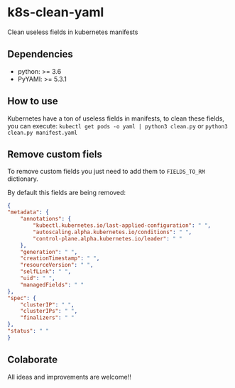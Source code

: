 # k8s-clean-yaml
Clean useless fields in kubernetes manifests

## Dependencies
- python: >= 3.6
- PyYAMl: >= 5.3.1

## How to use
Kubernetes have a ton of useless fields in manifests, to clean these fields, you can execute:
`kubectl get pods -o yaml | python3 clean.py`
or
`python3 clean.py manifest.yaml`

## Remove custom fiels
To remove custom fields you just need to add them to `FIELDS_TO_RM` dictionary.

By default this fields are being removed:
```json
{
"metadata": {
    "annotations": {
        "kubectl.kubernetes.io/last-applied-configuration": " ",
        "autoscaling.alpha.kubernetes.io/conditions": " ",
        "control-plane.alpha.kubernetes.io/leader": " "
    },
    "generation": " ",
    "creationTimestamp": " ",
    "resourceVersion": " ",
    "selfLink": " ",
    "uid": " ",
    "managedFields": " "
},
"spec": {
    "clusterIP": " ",
    "clusterIPs": " ",
    "finalizers": " "
},
"status": " "
}
```


## Colaborate
All ideas and improvements are welcome!!

